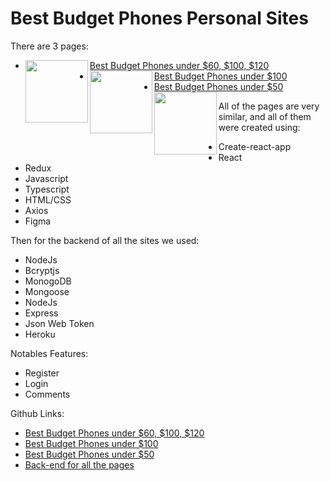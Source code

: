 
# Best Budget Phones Personal Sites
There are 3 pages:
  - [Best Budget Phones under $60, $100, $120](http://under-120.bestbudgetphones.technology/)
    <img align="left" width="100" height="100" src="https://i.ibb.co/60bq05Y/firefox-rn-Fia6ycm2.png">
  - [Best Budget Phones under $100](http://under-100.bestbudgetphones.technology/)
    <img align="left" width="100" height="100" src="https://i.ibb.co/608twW9/under100.png">
  - [Best Budget Phones under $50](http://under-50.bestbudgetphones.technology/)
    <img align="left" width="100" height="100" src="https://i.ibb.co/7CKQNft/under50.png">
    
All of the pages are very similar, and all of them were created using:
  - Create-react-app
  - React
  - Redux
  - Javascript
  - Typescript
  - HTML/CSS
  - Axios
  - Figma


Then for the backend of all the sites we used:
  - NodeJs
  - Bcryptjs
  - MonogoDB
  - Mongoose
  - NodeJs
  - Express
  - Json Web Token
  - Heroku

Notables Features:
  - Register
  - Login
  - Comments

Github Links:
  - [Best Budget Phones under $60, $100, $120](https://github.com/Tonymndz/BestBudgetPhones)
  - [Best Budget Phones under $100](https://github.com/Tonymndz/BestBudgetPhonesUnder100)
  - [Best Budget Phones under $50](https://github.com/Tonymndz/BestBudgetPhonesUnder50)
  - [Back-end for all the pages](https://github.com/Tonymndz/BackendForBestBudgetPhones)
